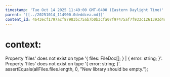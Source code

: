 ```yaml
---
timestamp: 'Tue Oct 14 2025 11:49:00 GMT-0400 (Eastern Daylight Time)'
parent: '[[../20251014_114900.0deddcea.md]]'
content_id: 4643ecf1797acf87983bc75ab7b0b3cfa07f97475af7f933c1261393d4d1d3c3
---
```


# context:

Property 'files' does not exist on type '{ files: FileDoc\[]; } | { error: string; }'.
Property 'files' does not exist on type '{ error: string; }'.
assertEquals(allFiles.files.length, 0, "New library should be empty.");
